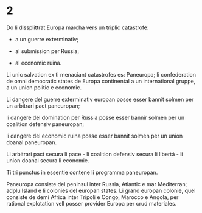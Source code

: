 # 2

Do li dissplittrat Europa marcha vers un triplic catastrofe:

 

- a un guerre exterminativ;

- al submission per Russia;

- al economic ruina.

 

Li unic salvation ex ti menaciant catastrofes es: Paneuropa; li confederation de omni democratic states de Europa continental a un international gruppe, a un union politic e economic.

 

Li dangere del guerre exterminativ europan posse esser bannit solmen per un arbitrari pact paneuropan;

 

li dangere del domination per Russia posse esser bannir solmen per un coalition defensiv paneuropan;

 

li dangere del economic ruina posse esser bannit solmen per un union doanal paneuropan.

 

Li arbitrari pact secura li pace - li coalition defensiv secura li libertá - li union doanal secura li economie.

 

Ti tri punctus in essentie contene li programma paneuropan.

 

Paneuropa consiste del peninsul inter Russia, Atlantic e mar Mediterran; adplu Island e li colonies del europan states. Li grand europan colonie, quel consiste de demí Africa inter Tripoli e Congo, Marocco e Angola, per rational explotation vell posser provider Europa per crud materiales.

